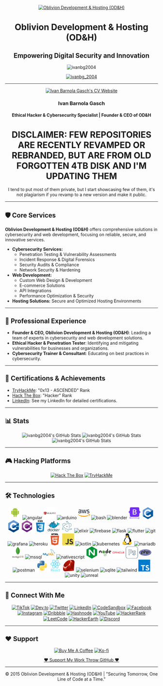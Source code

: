 <p align="center">
  <a href="https://odh.ivan-vcard.xyz" target="_blank">
    <img src="https://ivan-vcard.xyz/wp-content/uploads/2024/04/ibg.jpg" alt="Oblivion Development & Hosting (OD&H)" width="400">
  </a>
  <h1 align="center">Oblivion Development & Hosting (OD&H)</h1>
  <h2 align="center">Empowering Digital Security and Innovation</h2>
</p>

<p align="center"> <img src="https://komarev.com/ghpvc/?username=ivanbg2004&label=Profile%20views&color=0e75b6&style=flat" alt="ivanbg2004" /> </p>
<p align="center"> <a href="https://twitter.com/ivanbg_2004" target="blank"><img src="https://img.shields.io/twitter/follow/ivanbg_2004?logo=twitter&style=for-the-badge" alt="ivanbg_2004" /></a> </p>

---

<p align="center">
  <a href="https://ivan-vcard.xyz" target="_blank">
    <img src="https://i.ibb.co/WnZrT83/Ivan-B-G-Transparent-BG.png" alt="Ivan Barnola Gasch's CV Website" width="200">
  </a>
</p>

<h3 align="center">Ivan Barnola Gasch</h3>
<h4 align="center">Ethical Hacker & Cybersecurity Specialist | Founder & CEO of OD&H</h4>
<h1 align="center">DISCLAIMER: FEW REPOSITORIES ARE RECENTLY REVAMPED OR REBRANDED, BUT ARE FROM OLD FORGOTTEN 4TB DISK AND I'M UPDATING THEM</h1>
<p align="center">I tend to put most of them private, but I start showcasing few of them, it's not plagiarism if you revamp to a new version and make it public.</p>

---

## 🛡️ Core Services

**Oblivion Development & Hosting (OD&H)** offers comprehensive solutions in cybersecurity and web development, focusing on reliable, secure, and innovative services.

*   **Cybersecurity Services:**
    *   Penetration Testing & Vulnerability Assessments
    *   Incident Response & Digital Forensics
    *   Security Audits & Compliance
    *   Network Security & Hardening
*   **Web Development:**
    *   Custom Web Design & Development
    *   E-commerce Solutions
    *   API Integrations
    *   Performance Optimization & Security
*   **Hosting Solutions:** Secure and Optimized Hosting Environments

---

## 💼 Professional Experience

*   **Founder & CEO, Oblivion Development & Hosting (OD&H)**: Leading a team of experts in cybersecurity and web development solutions.
*   **Ethical Hacker & Penetration Tester**: Identifying and mitigating vulnerabilities for businesses and organizations.
*   **Cybersecurity Trainer & Consultant**: Educating on best practices in cybersecurity.

---

## 🔑 Certifications & Achievements

*   [TryHackMe](https://tryhackme.com/p/0BL1V10NF0RG0773N): "0x13 - ASCENDED" Rank
*   [Hack The Box](https://app.hackthebox.com/users/1815479): "Hacker" Rank
*   [LinkedIn](https://www.linkedin.com/in/ivanbg2004):  See my LinkedIn for detailed certifications.

---

## 📊 Stats

<p align="center">
    <img src="https://github-readme-stats.vercel.app/api?username=ivanbg2004&theme=shadow_red&show_icons=true&hide_border=true&count_private=true" alt="ivanbg2004's GitHub Stats" />
    <img src="https://github-readme-stats.vercel.app/api/top-langs/?username=ivanbg2004&theme=shadow_red&show_icons=true&hide_border=true&layout=compact" alt="ivanbg2004's GitHub Stats" />
    <img src="https://streak-stats.demolab.com?user=ivanbg2004&theme=shadow_red&hide_border=true" alt="ivanbg2004's GitHub Stats" />
</p>

---

## 🎮 Hacking Platforms

<p align="center">
    <a href="https://www.hackthebox.eu/badge/image/1815479"><img src="https://www.hackthebox.eu/badge/image/1815479" alt="Hack The Box" width="200"/></a>
    <a href="https://tryhackme.com/p/0BL1V10NF0RG0773N"><img src="https://tryhackme-badges.s3.amazonaws.com/0BL1V10NF0RG0773N.png" alt="TryHackMe" width="200"/></a>
</p>

---

## 🛠️ Technologies

<p align="center">
    <img src="https://raw.githubusercontent.com/devicons/devicon/master/icons/android/android-original-wordmark.svg" alt="android" width="40" height="40"/>
    <img src="https://angular.io/assets/images/logos/angular/angular.svg" alt="angular" width="40" height="40"/>
    <img src="https://raw.githubusercontent.com/devicons/devicon/master/icons/angularjs/angularjs-original-wordmark.svg" alt="angularjs" width="40" height="40"/>
    <img src="https://cdn.worldvectorlogo.com/logos/arduino-1.svg" alt="arduino" width="40" height="40"/>
    <img src="https://raw.githubusercontent.com/devicons/devicon/master/icons/amazonwebservices/amazonwebservices-original-wordmark.svg" alt="aws" width="40" height="40"/>
    <img src="https://www.vectorlogo.zone/logos/gnu_bash/gnu_bash-icon.svg" alt="bash" width="40" height="40"/>
    <img src="https://download.blender.org/branding/community/blender_community_badge_white.svg" alt="blender" width="40" height="40"/>
    <img src="https://raw.githubusercontent.com/devicons/devicon/master/icons/bootstrap/bootstrap-plain-wordmark.svg" alt="bootstrap" width="40" height="40"/>
    <img src="https://raw.githubusercontent.com/devicons/devicon/master/icons/c/c-original.svg" alt="c" width="40" height="40"/>
    <img src="https://raw.githubusercontent.com/devicons/devicon/master/icons/cplusplus/cplusplus-original.svg" alt="cplusplus" width="40" height="40"/>
    <img src="https://raw.githubusercontent.com/devicons/devicon/master/icons/csharp/csharp-original.svg" alt="csharp" width="40" height="40"/>
    <img src="https://raw.githubusercontent.com/devicons/devicon/master/icons/css3/css3-original-wordmark.svg" alt="css3" width="40" height="40"/>
    <img src="https://raw.githubusercontent.com/devicons/devicon/master/icons/docker/docker-original-wordmark.svg" alt="docker" width="40" height="40"/>
    <img src="https://raw.githubusercontent.com/devicons/devicon/master/icons/electron/electron-original.svg" alt="electron" width="40" height="40"/>
    <img src="https://www.vectorlogo.zone/logos/elixir-lang/elixir-lang-icon.svg" alt="elixir" width="40" height="40"/>
    <img src="https://www.vectorlogo.zone/logos/firebase/firebase-icon.svg" alt="firebase" width="40" height="40"/>
    <img src="https://www.vectorlogo.zone/logos/pocoo_flask/pocoo_flask-icon.svg" alt="flask" width="40" height="40"/>
    <img src="https://www.vectorlogo.zone/logos/flutterio/flutterio-icon.svg" alt="flutter" width="40" height="40"/>
    <img src="https://www.vectorlogo.zone/logos/git-scm/git-scm-icon.svg" alt="git" width="40" height="40"/>
    <img src="https://www.vectorlogo.zone/logos/grafana/grafana-icon.svg" alt="grafana" width="40" height="40"/>
    <img src="https://www.vectorlogo.zone/logos/heroku/heroku-icon.svg" alt="heroku" width="40" height="40"/>
    <img src="https://raw.githubusercontent.com/devicons/devicon/master/icons/html5/html5-original-wordmark.svg" alt="html5" width="40" height="40"/>
    <img src="https://raw.githubusercontent.com/devicons/devicon/master/icons/javascript/javascript-original.svg" alt="javascript" width="40" height="40"/>
    <img src="https://www.vectorlogo.zone/logos/kotlinlang/kotlinlang-icon.svg" alt="kotlin" width="40" height="40"/>
    <img src="https://www.vectorlogo.zone/logos/kubernetes/kubernetes-icon.svg" alt="kubernetes" width="40" height="40"/>
    <img src="https://raw.githubusercontent.com/devicons/devicon/master/icons/linux/linux-original.svg" alt="linux" width="40" height="40"/>
    <img src="https://www.vectorlogo.zone/logos/mariadb/mariadb-icon.svg" alt="mariadb" width="40" height="40"/>
    <img src="https://raw.githubusercontent.com/devicons/devicon/master/icons/mongodb/mongodb-original-wordmark.svg" alt="mongodb" width="40" height="40"/>
    <img src="https://www.svgrepo.com/show/303229/microsoft-sql-server-logo.svg" alt="mssql" width="40" height="40"/>
    <img src="https://raw.githubusercontent.com/devicons/devicon/master/icons/mysql/mysql-original-wordmark.svg" alt="mysql" width="40" height="40"/>
    <img src="https://raw.githubusercontent.com/detain/svg-logos/780f25886640cef088af994181646db2f6b1a3f8/svg/nativescript.svg" alt="nativescript" width="40" height="40"/>
    <img src="https://raw.githubusercontent.com/devicons/devicon/master/icons/nginx/nginx-original.svg" alt="nginx" width="40" height="40"/>
    <img src="https://raw.githubusercontent.com/devicons/devicon/master/icons/nodejs/nodejs-original-wordmark.svg" alt="nodejs" width="40" height="40"/>
    <img src="https://raw.githubusercontent.com/devicons/devicon/master/icons/oracle/oracle-original.svg" alt="oracle" width="40" height="40"/>
    <img src="https://raw.githubusercontent.com/devicons/devicon/master/icons/photoshop/photoshop-line.svg" alt="photoshop" width="40" height="40"/>
    <img src="https://raw.githubusercontent.com/devicons/devicon/master/icons/php/php-original.svg" alt="php" width="40" height="40"/>
    <img src="https://www.vectorlogo.zone/logos/getpostman/getpostman-icon.svg" alt="postman" width="40" height="40"/>
    <img src="https://raw.githubusercontent.com/devicons/devicon/master/icons/python/python-original.svg" alt="python" width="40" height="40"/>
    <img src="https://raw.githubusercontent.com/devicons/devicon/master/icons/react/react-original-wordmark.svg" alt="react" width="40" height="40"/>
    <img src="https://raw.githubusercontent.com/devicons/devicon/master/icons/ruby/ruby-original.svg" alt="ruby" width="40" height="40"/>
    <img src="https://raw.githubusercontent.com/detain/svg-logos/780f25886640cef088af994181646db2f6b1a3f8/svg/selenium-logo.svg" alt="selenium" width="40" height="40"/>
    <img src="https://www.vectorlogo.zone/logos/sqlite/sqlite-icon.svg" alt="sqlite" width="40" height="40"/>
    <img src="https://www.vectorlogo.zone/logos/tailwindcss/tailwindcss-icon.svg" alt="tailwind" width="40" height="40"/>
    <img src="https://raw.githubusercontent.com/devicons/devicon/master/icons/typescript/typescript-original.svg" alt="typescript" width="40" height="40"/>
    <img src="https://www.vectorlogo.zone/logos/unity3d/unity3d-icon.svg" alt="unity" width="40" height="40"/>
    <img src="https://raw.githubusercontent.com/kenangundogan/fontisto/036b7eca71aab1bef8e6a0518f7329f13ed62f6b/icons/svg/brand/unreal-engine.svg" alt="unreal" width="40" height="40"/>
</p>

---

## 🔗 Connect With Me

<p align="center">
    <a href="https://www.tiktok.com/@ivanbg_2004" target="_blank"><img align="center" src="https://raw.githubusercontent.com/rahuldkjain/github-profile-readme-generator/master/src/images/icons/Social/tiktok.svg" alt="TikTok" height="30" width="40" /></a>
    <a href="https://dev.to/ivanbg_2004" target="_blank"><img align="center" src="https://raw.githubusercontent.com/rahuldkjain/github-profile-readme-generator/master/src/images/icons/Social/devto.svg" alt="Dev.to" height="30" width="40" /></a>
    <a href="https://twitter.com/ivanbg_2004" target="_blank"><img align="center" src="https://raw.githubusercontent.com/rahuldkjain/github-profile-readme-generator/master/src/images/icons/Social/twitter.svg" alt="Twitter" height="30" width="40" /></a>
    <a href="https://linkedin.com/in/ivanbg2004" target="_blank"><img align="center" src="https://raw.githubusercontent.com/rahuldkjain/github-profile-readme-generator/master/src/images/icons/Social/linked-in-alt.svg" alt="LinkedIn" height="30" width="40" /></a>
    <a href="https://codesandbox.com/ivanbg_2004" target="_blank"><img align="center" src="https://raw.githubusercontent.com/rahuldkjain/github-profile-readme-generator/master/src/images/icons/Social/codesandbox.svg" alt="CodeSandbox" height="30" width="40" /></a>
    <a href="https://fb.com/ivanbg2004" target="_blank"><img align="center" src="https://raw.githubusercontent.com/rahuldkjain/github-profile-readme-generator/master/src/images/icons/Social/facebook.svg" alt="Facebook" height="30" width="40" /></a>
    <a href="https://instagram.com/ivanbg_2004" target="_blank"><img align="center" src="https://raw.githubusercontent.com/rahuldkjain/github-profile-readme-generator/master/src/images/icons/Social/instagram.svg" alt="Instagram" height="30" width="40" /></a>
    <a href="https://dribbble.com/ivanbg2004" target="_blank"><img align="center" src="https://raw.githubusercontent.com/rahuldkjain/github-profile-readme-generator/master/src/images/icons/Social/dribbble.svg" alt="Dribbble" height="30" width="40" /></a>
    <a href="https://hashnode.com/ivanbg2004" target="_blank"><img align="center" src="https://raw.githubusercontent.com/rahuldkjain/github-profile-readme-generator/master/src/images/icons/Social/hashnode.svg" alt="Hashnode" height="30" width="40" /></a>
    <a href="https://www.youtube.com/c/ivanbg2004" target="_blank"><img align="center" src="https://raw.githubusercontent.com/rahuldkjain/github-profile-readme-generator/master/src/images/icons/Social/youtube.svg" alt="YouTube" height="30" width="40" /></a>
    <a href="https://www.hackerrank.com/ivanbg_2004" target="_blank"><img align="center" src="https://raw.githubusercontent.com/rahuldkjain/github-profile-readme-generator/master/src/images/icons/Social/hackerrank.svg" alt="HackerRank" height="30" width="40" /></a>
    <a href="https://www.leetcode.com/ivanbg_2004" target="_blank"><img align="center" src="https://raw.githubusercontent.com/rahuldkjain/github-profile-readme-generator/master/src/images/icons/Social/leet-code.svg" alt="LeetCode" height="30" width="40" /></a>
    <a href="https://www.hackerearth.com/@ivanbg_2004" target="_blank"><img align="center" src="https://raw.githubusercontent.com/rahuldkjain/github-profile-readme-generator/master/src/images/icons/Social/hackerearth.svg" alt="HackerEarth" height="30" width="40" /></a>
    <a href="https://discord.gg/na8gqhQYJR" target="_blank"><img align="center" src="https://raw.githubusercontent.com/rahuldkjain/github-profile-readme-generator/master/src/images/icons/Social/discord.svg" alt="Discord" height="30" width="40" /></a>
</p>

---

## ❤️ Support

<p align="center">
    <a href="https://www.buymeacoffee.com/ivanbg_2004"><img src="https://cdn.buymeacoffee.com/buttons/v2/default-yellow.png" height="50" alt="Buy Me A Coffee" /></a>
    <a href="https://ko-fi.com/ivanbg_2004"><img src="https://cdn.ko-fi.com/cdn/kofi3.png?v=3" height="50" alt="Ko-fi" /></a>
</p>
<p align="center"><a href="https://github.com/sponsors/ivanbg2004">❤️ Support My Work Throw GitHub ❤️</a></p>

---

<p align="center">
  &copy; 2015 Oblivion Development & Hosting (OD&H) | "Securing Tomorrow, One Line of Code at a Time."
</p>
